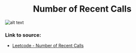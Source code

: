 <h1 align="center">Number of Recent Calls</h1>

![alt text](https://images2.imgbox.com/8e/61/1FBjHHiG_o.png?raw=true)

### Link to source: 
- <a href="https://leetcode.com/problems/number-of-recent-calls/">Leetcode - Number of Recent Calls</a>

